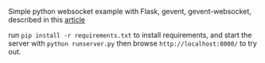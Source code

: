 Simple python websocket example with Flask, gevent, gevent-websocket, described in this [article](http://www.socketubs.net/2012/10/28/Websocket_with_flask_and_gevent/)

run `pip install -r requirements.txt` to install requirements, and start the server with `python runserver.py` then browse `http://localhost:8000/` to try out.
